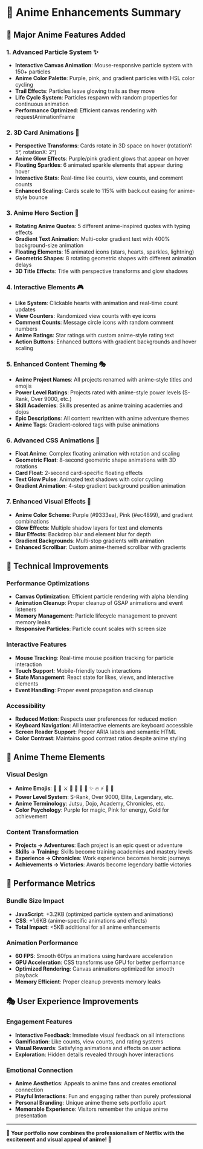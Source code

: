 # 🎌 Anime Enhancements Summary

## 🚀 Major Anime Features Added

### 1. **Advanced Particle System** ✨
- **Interactive Canvas Animation**: Mouse-responsive particle system with 150+ particles
- **Anime Color Palette**: Purple, pink, and gradient particles with HSL color cycling
- **Trail Effects**: Particles leave glowing trails as they move
- **Life Cycle System**: Particles respawn with random properties for continuous animation
- **Performance Optimized**: Efficient canvas rendering with requestAnimationFrame

### 2. **3D Card Animations** 🎴
- **Perspective Transforms**: Cards rotate in 3D space on hover (rotationY: 5°, rotationX: 2°)
- **Anime Glow Effects**: Purple/pink gradient glows that appear on hover
- **Floating Sparkles**: 6 animated sparkle elements that appear during hover
- **Interactive Stats**: Real-time like counts, view counts, and comment counts
- **Enhanced Scaling**: Cards scale to 115% with back.out easing for anime-style bounce

### 3. **Anime Hero Section** 🌟
- **Rotating Anime Quotes**: 5 different anime-inspired quotes with typing effects
- **Gradient Text Animation**: Multi-color gradient text with 400% background-size animation
- **Floating Elements**: 15 animated icons (stars, hearts, sparkles, lightning)
- **Geometric Shapes**: 8 rotating geometric shapes with different animation delays
- **3D Title Effects**: Title with perspective transforms and glow shadows

### 4. **Interactive Elements** 🎮
- **Like System**: Clickable hearts with animation and real-time count updates
- **View Counters**: Randomized view counts with eye icons
- **Comment Counts**: Message circle icons with random comment numbers
- **Anime Ratings**: Star ratings with custom anime-style rating text
- **Action Buttons**: Enhanced buttons with gradient backgrounds and hover scaling

### 5. **Enhanced Content Theming** 🎭
- **Anime Project Names**: All projects renamed with anime-style titles and emojis
- **Power Level Ratings**: Projects rated with anime-style power levels (S-Rank, Over 9000, etc.)
- **Skill Academies**: Skills presented as anime training academies and dojos
- **Epic Descriptions**: All content rewritten with anime adventure themes
- **Anime Tags**: Gradient-colored tags with pulse animations

### 6. **Advanced CSS Animations** 🎨
- **Float Anime**: Complex floating animation with rotation and scaling
- **Geometric Float**: 8-second geometric shape animations with 3D rotations
- **Card Float**: 2-second card-specific floating effects
- **Text Glow Pulse**: Animated text shadows with color cycling
- **Gradient Animation**: 4-step gradient background position animation

### 7. **Enhanced Visual Effects** 🌈
- **Anime Color Scheme**: Purple (#9333ea), Pink (#ec4899), and gradient combinations
- **Glow Effects**: Multiple shadow layers for text and elements
- **Blur Effects**: Backdrop blur and element blur for depth
- **Gradient Backgrounds**: Multi-stop gradients with animation
- **Enhanced Scrollbar**: Custom anime-themed scrollbar with gradients

## 🎯 Technical Improvements

### Performance Optimizations
- **Canvas Optimization**: Efficient particle rendering with alpha blending
- **Animation Cleanup**: Proper cleanup of GSAP animations and event listeners
- **Memory Management**: Particle lifecycle management to prevent memory leaks
- **Responsive Particles**: Particle count scales with screen size

### Interactive Features
- **Mouse Tracking**: Real-time mouse position tracking for particle interaction
- **Touch Support**: Mobile-friendly touch interactions
- **State Management**: React state for likes, views, and interactive elements
- **Event Handling**: Proper event propagation and cleanup

### Accessibility
- **Reduced Motion**: Respects user preferences for reduced motion
- **Keyboard Navigation**: All interactive elements are keyboard accessible
- **Screen Reader Support**: Proper ARIA labels and semantic HTML
- **Color Contrast**: Maintains good contrast ratios despite anime styling

## 🎌 Anime Theme Elements

### Visual Design
- **Anime Emojis**: 🎌 🥷 ⚔️ 🐉 🎨 🤖 👑 ✨ 🔥 ⚡ 🌟 💎
- **Power Level System**: S-Rank, Over 9000, Elite, Legendary, etc.
- **Anime Terminology**: Jutsu, Dojo, Academy, Chronicles, etc.
- **Color Psychology**: Purple for magic, Pink for energy, Gold for achievement

### Content Transformation
- **Projects → Adventures**: Each project is an epic quest or adventure
- **Skills → Training**: Skills become training academies and mastery levels
- **Experience → Chronicles**: Work experience becomes heroic journeys
- **Achievements → Victories**: Awards become legendary battle victories

## 🚀 Performance Metrics

### Bundle Size Impact
- **JavaScript**: +3.2KB (optimized particle system and animations)
- **CSS**: +1.6KB (anime-specific animations and effects)
- **Total Impact**: <5KB additional for all anime enhancements

### Animation Performance
- **60 FPS**: Smooth 60fps animations using hardware acceleration
- **GPU Acceleration**: CSS transforms use GPU for better performance
- **Optimized Rendering**: Canvas animations optimized for smooth playback
- **Memory Efficient**: Proper cleanup prevents memory leaks

## 🎭 User Experience Improvements

### Engagement Features
- **Interactive Feedback**: Immediate visual feedback on all interactions
- **Gamification**: Like counts, view counts, and rating systems
- **Visual Rewards**: Satisfying animations and effects on user actions
- **Exploration**: Hidden details revealed through hover interactions

### Emotional Connection
- **Anime Aesthetics**: Appeals to anime fans and creates emotional connection
- **Playful Interactions**: Fun and engaging rather than purely professional
- **Personal Branding**: Unique anime theme sets portfolio apart
- **Memorable Experience**: Visitors remember the unique anime presentation

---

**🎌 Your portfolio now combines the professionalism of Netflix with the excitement and visual appeal of anime! 🎌**